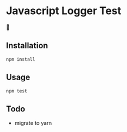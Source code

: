 # Javascript Logger Test

🤖

## Installation
`npm install`

## Usage
`npm test`

## Todo
* migrate to yarn
